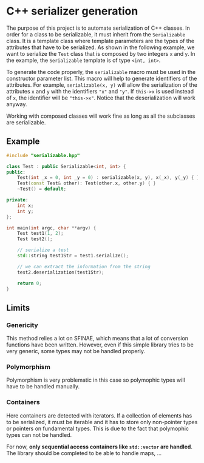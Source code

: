 # C++ serializer generation

The purpose of this project is to automate serialization of C++ classes. In
order for a class to be serializable, it must inherit from the `Serializable`
class. It is a template class where template parameters are the types of the
attributes that have to be serialized. As shown in the following example, we
want to serialize the `Test` class that is composed by two integers `x` and `y`.
In the example, the `Serializable` template is of type `<int, int>`.

To generate the code properly, the `serializable` macro must be used in the
constructor parameter list. This macro will help to generate identifiers of the
attributes. For example, `serializable(x, y)` will allow the serialization of
the attributes `x` and `y` with the identifiers `"x"` and `"y"`. If `this->x`
is used instead of `x`, the identifier will be `"this->x"`. Notice that the
deserialization will work anyway.

Working with composed classes will work fine as long as all the subclasses are
serializable.

## Example

```cpp
#include "serializable.hpp"

class Test : public Serializable<int, int> {
public:
    Test(int _x = 0, int _y = 0) : serializable(x, y), x(_x), y(_y) { }
    Test(const Test& other): Test(other.x, other.y) { }
    ~Test() = default;

private:
    int x;
    int y;
};

int main(int argc, char **argv) {
    Test test1(1, 2);
    Test test2();

    // serialize a test
    std::string test1Str = test1.serialize();

    // we can extract the information from the string
    test2.deserialization(test1Str);

    return 0;
}
```

## Limits

### Genericity

This method relies a lot on SFINAE, which means that a lot of conversion
functions have been written. However, even if this simple library tries to be
very generic, some types may not be handled properly.

### Polymorphism

Polymorphism is very problematic in this case so polymophic types will have to
be handled manually.

### Containers

Here containers are detected with iterators. If a collection of elements has to
be serialized, it must be iterable and it has to store only non-pointer types or
pointers on fundamental types. This is due to the fact that polymophic types
can not be handled.

For now, **only sequential access containers like `std::vector` are handled**.
The library should be completed to be able to handle maps, ...
